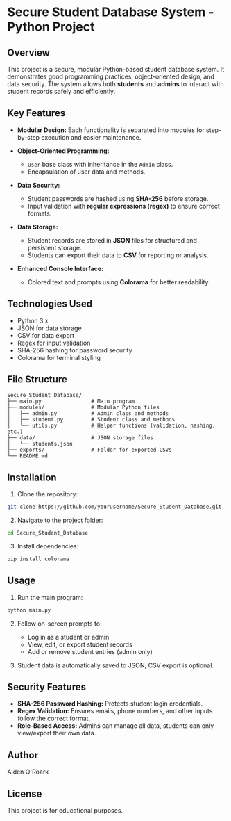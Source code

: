 # Secure Student Database System - Python Project

## Overview

This project is a secure, modular Python-based student database system. It demonstrates good programming practices, object-oriented design, and data security. The system allows both **students** and **admins** to interact with student records safely and efficiently.

## Key Features

* **Modular Design:** Each functionality is separated into modules for step-by-step execution and easier maintenance.
* **Object-Oriented Programming:**

  * `User` base class with inheritance in the `Admin` class.
  * Encapsulation of user data and methods.
* **Data Security:**

  * Student passwords are hashed using **SHA-256** before storage.
  * Input validation with **regular expressions (regex)** to ensure correct formats.
* **Data Storage:**

  * Student records are stored in **JSON** files for structured and persistent storage.
  * Students can export their data to **CSV** for reporting or analysis.
* **Enhanced Console Interface:**

  * Colored text and prompts using **Colorama** for better readability.

## Technologies Used

* Python 3.x
* JSON for data storage
* CSV for data export
* Regex for input validation
* SHA-256 hashing for password security
* Colorama for terminal styling

## File Structure

```
Secure_Student_Database/
├── main.py                # Main program
├── modules/               # Modular Python files
│   ├── admin.py           # Admin class and methods
│   ├── student.py         # Student class and methods
│   └── utils.py           # Helper functions (validation, hashing, etc.)
├── data/                  # JSON storage files
│   └── students.json
├── exports/               # Folder for exported CSVs
└── README.md
```

## Installation

1. Clone the repository:

```bash
git clone https://github.com/yourusername/Secure_Student_Database.git
```

2. Navigate to the project folder:

```bash
cd Secure_Student_Database
```

3. Install dependencies:

```bash
pip install colorama
```

## Usage

1. Run the main program:

```bash
python main.py
```

2. Follow on-screen prompts to:

   * Log in as a student or admin
   * View, edit, or export student records
   * Add or remove student entries (admin only)
3. Student data is automatically saved to JSON; CSV export is optional.

## Security Features

* **SHA-256 Password Hashing:** Protects student login credentials.
* **Regex Validation:** Ensures emails, phone numbers, and other inputs follow the correct format.
* **Role-Based Access:** Admins can manage all data, students can only view/export their own data.

## Author

Aiden O'Roark

## License

This project is for educational purposes.
